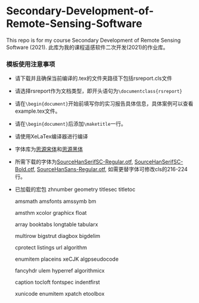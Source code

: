 # Secondary-Development-of-Remote-Sensing-Software
This repo is for my course Secondary Development of Remote Sensing Software (2021).
此库为我的课程遥感软件二次开发(2021)的作业库。
### 模板使用注意事项
- 请下载并且确保当前编译的.tex的文件夹路径下包括rsreport.cls文件
- 请选择rsreport作为文档类型，即开头语句为`\documentclass{rsreport}`
- 请在`\begin{document}`开始前填写你的实习报告具体信息，具体案例可以查看example.tex文件。
- 请在`\begin{document}`后添加`\maketitle`一行。
- 请使用XeLaTex编译器进行编译
- 字体库为[思源宋体](https://github.com/adobe-fonts/source-han-serif)和[思源黑体](https://github.com/adobe-fonts/source-han-sans)
- 所需下载的字体为[SourceHanSerifSC-Regular.otf](https://github.com/adobe-fonts/source-han-serif/blob/release/OTF/SimplifiedChinese/SourceHanSerifSC-Regular.otf), [SourceHanSerifSC-Bold.otf](https://github.com/adobe-fonts/source-han-serif/blob/release/OTF/SimplifiedChinese/SourceHanSerifSC-Bold.otf), [SourceHanSans-Regular.otf](https://github.com/adobe-fonts/source-han-sans/blob/release/OTF/SimplifiedChinese/SourceHanSansSC-Regular.otf), 如需更替字体可修改cls的216-224行。

- 已加载的宏包
    zhnumber    geometry    titlesec    titletoc
    
    amsmath     amsfonts    amssymb     bm
    
    amsthm      xcolor      graphicx    float
    
    array       booktabs    longtable   tabularx
    
    multirow    bigstrut    diagbox     bigdelim
    
    cprotect    listings    url         algorithm
    
    enumitem    placeins    xeCJK       algpseudocode
    
    fancyhdr    ulem        hyperref    algorithmicx
    
    caption     tocloft     fontspec    indentfirst
    
    xunicode    enumitem    xpatch      etoolbox
